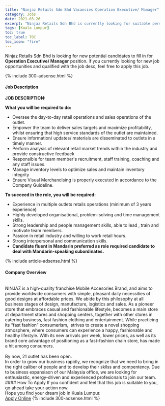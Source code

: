 ```yaml
---
title: "Ninjaz Retails Sdn Bhd Vacancies Operation Executive/ Manager" 
category: Jobs 
date: 2021-03-26 
excerpt: "Ninjaz Retails Sdn Bhd is currently looking for suitable person to fill in the Operation Executive/ Manager which based in Kuala Lumpur" 
tags: [Kuala Lumpur] 
toc: true 
toc_label: TOC 
toc_icon: "fire" 
--- 
```


<p>Ninjaz Retails Sdn Bhd is looking for new potential candidates to fill in for <b>Operation Executive/ Manager</b> position. If you currently looking for new job opportunities and qualified with the job desc, feel free to apply this job.
</p>{% include 300-adsense.html %} 
<div><div><h4>Job Description</h4></div><div><div><span><div><p><strong>JOB DESCRIPTION:</strong></p><p><strong>What you will be required to do:</strong></p><ul><li>Oversee the day-to-day retail operations and sales operations of the outlet.</li><li>Empower the team to deliver sales targets and maximize profitability, whilst ensuring that high service standards of the outlet are maintained.</li><li>Ensure information/ updates/ materials are disseminated to outlets in a timely manner.</li><li>Perform analysis of relevant retail market trends within the industry and provide constructive feedback</li><li>Responsible for team member's recruitment, staff training, coaching and any staff issues.</li><li>Manage inventory levels to optimize sales and maintain inventory integrity</li><li>Ensure Visual Merchandising is properly executed in accordance to the Company Guideline.</li></ul><p><strong>To succeed in the role, you will be required:</strong></p><ul><li>Experience in multiple outlets retails operations (minimum of 3 years experience)</li><li>Highly developed organisational, problem-solving and time management skills.</li><li>Strong leadership and people management skills, able to lead , train and motivate team members.</li><li>Passion in retail industry and willing to work retail hours.</li><li>Strong interpersonal and communication skills.</li><li><strong>Candidate fluent in Mandarin preferred as role required candidate to deal with Mandarin-speaking subordinates.</strong></li></ul></div></span></div></div></div> 
{% include article-adsense.html %} 
<div><div><h4>Company Overview</h4></div><div><div><span><div><div>
<div><strong>&#8203;&#8203;</strong></div>
<div>NINJAZ is a high-quality franchise Mobile Accesories Brand, and aims to provide worldwide consumers with simple, pleasant daily necessities of good designs at affordable prices. We abide by this philosophy at all business stages of design, manufacture, logistics and sales. As a pioneer store that embraces casual and fashionable lifestyle, becomes a main store at department stores and shopping centers, together with other stores in catering business, fast fashion clothing and entertainment. While practicing its &#8220;fast fashion&#8221; consumerism,&#160; strives to create a novel shopping atmosphere, where consumers can experience a happy, fashionable and healthy lifestyle. With its new arrivals per week, lower prices, as well as its brand core advantage of positioning as a fast-fashion chain store, has made a hit among consumers.<br>
&#160;<br>
By now, 21 outlet has been open.</div>
<div>In order to grow our business rapidly, we recognize that we need to bring in the right caliber of people and to develop their skilss and compentency. Due to business expansiaon of our Malaysia office, we are looking for enthusiastic, energy-driven and experienced profesionals to join our team.</div>
</div></div></span></div></div></div> 
#### How To Apply 
If you confident and feel that this job is suitable to you, go ahead take your action now. <br/> 
Hope you find your dream job in Kuala Lumpur. <br/> 
<a href="https://www.jobstreet.com.my/en/job/operation-executive-manager-4517708?jobId=jobstreet-my-job-4517708&" class="btn btn--info" target="_blank" rel="nofollow noopenner">Apply Online</a> 
{% include 300-adsense.html %} 